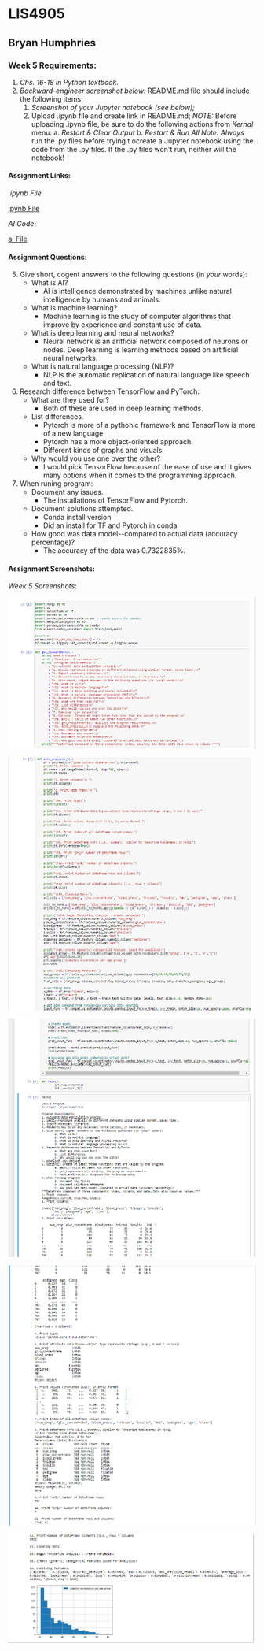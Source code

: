 # LIS4905

## Bryan Humphries

### Week 5 Requirements:

1. *Chs. 16-18 in Python textbook.*
2. *Backward-engineer screenshot below:* README.md file should include the following items:
    1. *Screenshot of your Jupyter notebook (see below);*
    2. Upload .ipynb file and create link in README.md;
        *NOTE:* Before uploading .ipynb file, be sure to do the following actions from *Kernal* menu:
            a. *Restart & Clear Output*
            b. *Restart & Run All*
    *Note: Always* run the .py files before trying t ocreate a Jupyter notebook using the code from the .py files. If the .py files won't run, neither will the notebook!

#### Assignment Links:

*.ipynb File*

[ipynb File](docs/ai_jupyter.ipynb)

*AI Code*:

[ai File](docs/functions_AI.py)

#### Assignment Questions:
5. Give short, cogent answers to the following questions (in *your* words):
    - What is AI?
        - AI is intelligence demonstrated by machines unlike natural intelligence by humans and animals.
    - What is machine learning?
        - Machine learning is the study of computer algorithms that improve by experience and constant use of data.
    - What is deep learning and neural networks?
        - Neural network is an aritficial network composed of neurons or nodes. Deep learning is learning methods based on artificial neural networks.
    - What is natural language processing (NLP)?
        - NLP is the automatic replication of natural language like speech and text.
6. Research difference between TensorFlow and PyTorch:
    - What are they used for?
        - Both of these are used in deep learning methods.
    - List differences.
        - Pytorch is more of a pythonic framework and TensorFlow is more of a new language.
        - Pytorch has a more object-oriented approach.
        - Different kinds of graphs and visuals.
    - Why would you use one over the other?
        - I would pick TensorFlow because of the ease of use and it gives many options when it comes to the programming approach.
9. When runing program:
    - Document any issues.
        - The installations of TensorFlow and Pytorch.
    - Document solutions attempted.
        - Conda install version
        - Did an install for TF and Pytorch in conda
    - How good was data model--compared to actual data (accuracy percentage)? 
        - The accuracy of the data was 0.7322835%.

#### Assignment Screenshots:

*Week 5 Screenshots*:

![AI Data](img/jupternotebook1.png)

![AI Data](img/jupyternotebook2.png)

![AI Data](img/jupyternotebook3.png)

![AI Data](img/jupyternotebook4.png)

![AI Data](img/jupyternotebook5.png)
